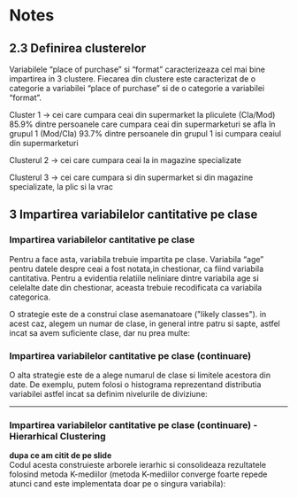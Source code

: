 # Notes

## 2.3 Definirea clusterelor

Variabilele “place of purchase” si “format” caracterizeaza cel mai bine impartirea in 3 clustere. 
Fiecarea din clustere este caracterizat de o categorie a variabilei “place of purchase” si de o categorie a variabilei “format”.

Cluster 1 -> cei care cumpara ceai din supermarket la pliculete
(Cla/Mod) 85.9% dintre persoanele care cumpara ceai din supermarketuri se afla în grupul 1
(Mod/Cla) 93.7% dintre persoanele din grupul 1 isi cumpara ceaiul din supermarketuri

Clusterul 2 -> cei care cumpara ceai la in magazine specializate

Clusterul 3 -> cei care cumpara si din supermarket si din magazine specializate, la plic si la vrac

## 3 Impartirea variabilelor cantitative pe clase

### Impartirea variabilelor cantitative pe clase

Pentru a face asta, variabila trebuie impartita pe clase.
Variabila “age” pentru datele despre ceai a fost notata,in chestionar, ca fiind variabila cantitativa.
Pentru a evidentia relatiile neliniare dintre variabila age si celelalte date din chestionar, aceasta trebuie recodificata ca variabila categorica.

O strategie este de a construi clase asemanatoare ("likely classes"). in acest caz, alegem un numar de clase, in general intre patru si sapte, astfel incat sa avem suficiente clase, dar nu prea multe:

### Impartirea variabilelor cantitative pe clase (continuare)

O alta strategie este de a alege numarul de clase si limitele acestora din date. De exemplu, putem folosi o histograma reprezentand distributia variabilei astfel incat sa definim nivelurile de diviziune:

----

### Impartirea variabilelor cantitative pe clase (continuare) - Hierarhical Clustering
**dupa ce am citit de pe slide**
<br/>
Codul acesta construieste arborele ierarhic si consolideaza rezultatele folosind metoda K-mediilor (metoda K-mediilor converge foarte repede atunci cand este implementata doar pe o singura variabila):

